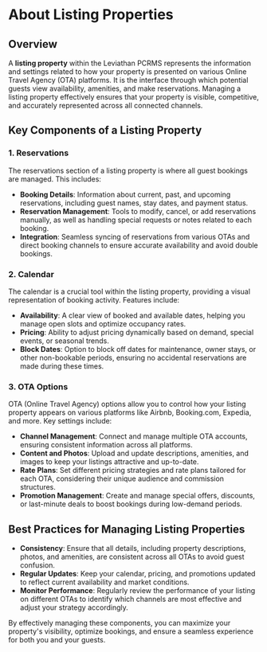 # About Listing Properties

## Overview

A **listing property** within the Leviathan PCRMS represents the information and settings related to how your property is presented on various Online Travel Agency (OTA) platforms. It is the interface through which potential guests view availability, amenities, and make reservations. Managing a listing property effectively ensures that your property is visible, competitive, and accurately represented across all connected channels.

## Key Components of a Listing Property

### 1. Reservations

The reservations section of a listing property is where all guest bookings are managed. This includes:
- **Booking Details**: Information about current, past, and upcoming reservations, including guest names, stay dates, and payment status.
- **Reservation Management**: Tools to modify, cancel, or add reservations manually, as well as handling special requests or notes related to each booking.
- **Integration**: Seamless syncing of reservations from various OTAs and direct booking channels to ensure accurate availability and avoid double bookings.

### 2. Calendar

The calendar is a crucial tool within the listing property, providing a visual representation of booking activity. Features include:
- **Availability**: A clear view of booked and available dates, helping you manage open slots and optimize occupancy rates.
- **Pricing**: Ability to adjust pricing dynamically based on demand, special events, or seasonal trends.
- **Block Dates**: Option to block off dates for maintenance, owner stays, or other non-bookable periods, ensuring no accidental reservations are made during these times.

### 3. OTA Options

OTA (Online Travel Agency) options allow you to control how your listing property appears on various platforms like Airbnb, Booking.com, Expedia, and more. Key settings include:
- **Channel Management**: Connect and manage multiple OTA accounts, ensuring consistent information across all platforms.
- **Content and Photos**: Upload and update descriptions, amenities, and images to keep your listings attractive and up-to-date.
- **Rate Plans**: Set different pricing strategies and rate plans tailored for each OTA, considering their unique audience and commission structures.
- **Promotion Management**: Create and manage special offers, discounts, or last-minute deals to boost bookings during low-demand periods.

## Best Practices for Managing Listing Properties

- **Consistency**: Ensure that all details, including property descriptions, photos, and amenities, are consistent across all OTAs to avoid guest confusion.
- **Regular Updates**: Keep your calendar, pricing, and promotions updated to reflect current availability and market conditions.
- **Monitor Performance**: Regularly review the performance of your listing on different OTAs to identify which channels are most effective and adjust your strategy accordingly.

By effectively managing these components, you can maximize your property's visibility, optimize bookings, and ensure a seamless experience for both you and your guests.


